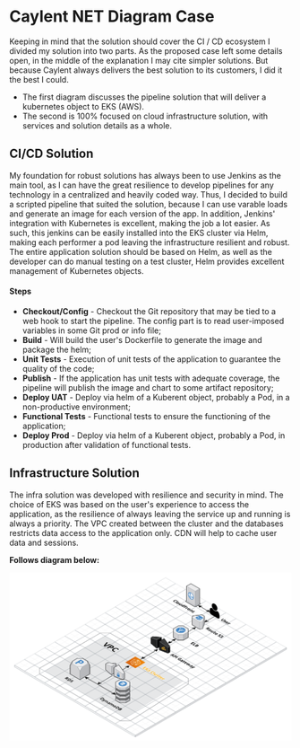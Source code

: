 # Caylent NET Diagram Case

Keeping in mind that the solution should cover the CI / CD ecosystem I divided my solution into two parts. As the proposed case left some details open, in the middle of the explanation I may cite simpler solutions. But because Caylent always delivers the best solution to its customers, I did it the best I could.

- The first diagram discusses the pipeline solution that will deliver a kubernetes object to EKS (AWS).
- The second is 100% focused on cloud infrastructure solution, with services and solution details as a whole.

## CI/CD Solution

My foundation for robust solutions has always been to use Jenkins as the main tool, as I can have the great resilience to develop pipelines for any technology in a centralized and heavily coded way. Thus, I decided to build a scripted pipeline that suited the solution, because I can use varable loads and generate an image for each version of the app. In addition, Jenkins' integration with Kubernetes is excellent, making the job a lot easier.
As such, this jenkins can be easily installed into the EKS cluster via Helm, making each performer a pod leaving the infrastructure resilient and robust.
The entire application solution should be based on Helm, as well as the developer can do manual testing on a test cluster, Helm provides excellent management of Kubernetes objects.

#### Steps
- **Checkout/Config** - Checkout the Git repository that may be tied to a web hook to start the pipeline. The config part is to read user-imposed variables in some Git prod or info file;
- **Build** - Will build the user's Dockerfile to generate the image and package the helm;
- **Unit Tests** - Execution of unit tests of the application to guarantee the quality of the code;
- **Publish** - If the application has unit tests with adequate coverage, the pipeline will publish the image and chart to some artifact repository;
- **Deploy UAT** - Deploy via helm of a Kuberent object, probably a Pod, in a non-productive environment;
- **Functional Tests** - Functional tests to ensure the functioning of the application;
- **Deploy Prod** - Deploy via helm of a Kuberent object, probably a Pod, in production after validation of functional tests.

## Infrastructure Solution

The infra solution was developed with resilience and security in mind. The choice of EKS was based on the user's experience to access the application, as the resilience of always leaving the service up and running is always a priority.
The VPC created between the cluster and the databases restricts data access to the application only.
CDN will help to cache user data and sessions.

**Follows diagram below:**

![alt text](https://raw.githubusercontent.com/gabdants/caylent-case/master/Caylent-3.png)
